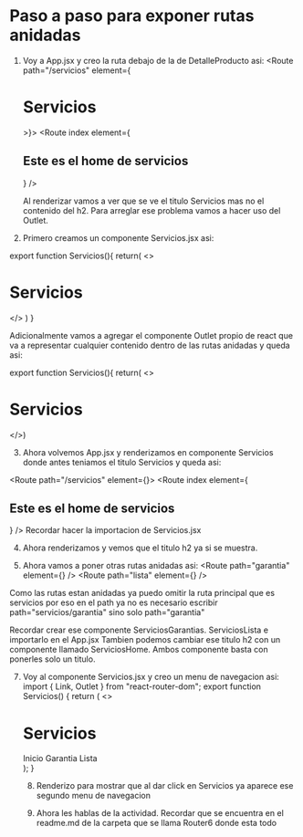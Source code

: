 # Paso a paso para exponer rutas anidadas

1. Voy a App.jsx y creo la ruta debajo de la de DetalleProducto asi:
   <Route path="/servicios" element={<h1>Servicios</h1>>}>
   <Route index element={<h2>Este es el home de servicios</h2>} />
   </Route>

   Al renderizar vamos a ver que se ve el titulo Servicios mas no el contenido del h2. Para arreglar ese problema vamos a hacer uso del Outlet.

2. Primero creamos un componente Servicios.jsx asi:

export function Servicios(){
return(
<><h1>Servicios</h1>
</>
)
}

Adicionalmente vamos a agregar el componente Outlet propio de react que va a representar cualquier contenido dentro de las rutas anidadas y queda asi:

export function Servicios(){
return(
<><h1>Servicios</h1>
<Outlet/>
</>)

3. Ahora volvemos App.jsx y renderizamos en componente Servicios donde antes teniamos el titulo Servicios y queda asi:

<Route path="/servicios" element={<Servicios/>}>
<Route index element={<h2>Este es el home de servicios</h2>} />
</Route>
Recordar hacer la importacion de Servicios.jsx

4.  Ahora renderizamos y vemos que el titulo h2 ya si se muestra.

5.  Ahora vamos a poner otras rutas anidadas asi:
    <Route path="garantia" element={<ServiciosGarantias />} />
    <Route
    path="lista"
    element={<ServiciosLista />}
    />

Como las rutas estan anidadas ya puedo omitir la ruta principal que es servicios por eso en el path ya no es necesario escribir path="servicios/garantia" sino solo path="garantia"

Recordar crear ese componente ServiciosGarantias. ServiciosLista e importarlo en el App.jsx
Tambien podemos cambiar ese titulo h2 con un componente llamado ServiciosHome.
Ambos componente basta con ponerles solo un titulo.

7. Voy al componente Servicios.jsx y creo un menu de navegacion asi:
   import { Link, Outlet } from "react-router-dom";
   export function Servicios() {
   return (
   <>
   <h1>Servicios</h1>
   <nav className="menu">
   <Link to="/servicios">Inicio</Link>
   <Link to="/servicios/garantia">Garantia</Link>
   <Link to="/servicios/lista">Lista</Link>
   </nav>
   <Outlet />
   </>
   );
   }

   8. Renderizo para mostrar que al dar click en Servicios ya aparece ese segundo menu de navegacion

   9. Ahora les hablas de la actividad. Recordar que se encuentra en el readme.md de la carpeta que se llama Router6 donde esta todo
